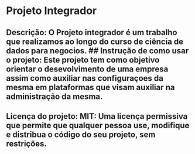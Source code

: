# Projeto Integrador 
## Descrição: O Projeto integrador é um trabalho que realizamos ao longo do curso de ciência de dados para negocios. ## Instrução de como usar o projeto: Este projeto tem como objetivo orientar o desevolvimento de uma empresa assim como auxiliar nas configuraçoes da mesma em plataformas que visam auxiliar na administração da mesma. 
## Licença do projeto: MIT: Uma licença permissiva que permite que qualquer pessoa use, modifique e distribua o código do seu projeto, sem restrições.